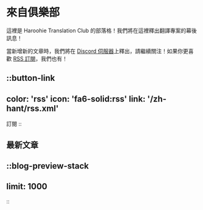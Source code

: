 # 來自俱樂部

這裡是 Haroohie Translation Club 的部落格！我們將在這裡釋出翻譯專案的幕後訊息！

當新增新的文章時，我們將在 [Discord 伺服器](https://discord.gg/nesRSbpeFM)上釋出，請繼續關注！如果你更喜歡 [RSS 訂閱](/zh-hant/rss.xml)，我們也有！

::button-link
---
color: 'rss'
icon: 'fa6-solid:rss'
link: '/zh-hant/rss.xml'
---
訂閱
::

## 最新文章
::blog-preview-stack
---
limit: 1000
---
::